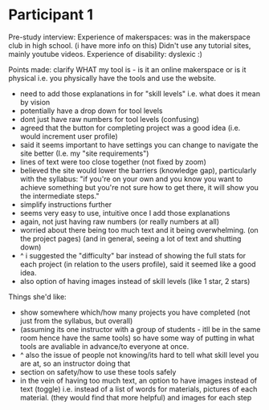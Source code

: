 # Participant 1 
Pre-study interview:
Experience of makerspaces: was in the makerspace club in high school. (i have more info on this) 
Didn't use any tutorial sites, mainly youtube videos. 
Experience of disability: dyslexic :) 

Points made: clarify WHAT my tool is - is it an online makerspace or is it physical i.e. you physically have the tools and use the website. 
- need to add those explanations in for "skill levels" i.e. what does it mean by vision 
- potentially have a drop down for tool levels
- dont just have raw numbers for tool levels (confusing)
- agreed that the button for completing project was a good idea (i.e. would increment user profile)
- said it seems important to have settings you can change to navigate the site better (I.e. my "site requirements")
- lines of text were too close together (not fixed by zoom)
- believed the site would lower the barriers (knowledge gap), particularly with the syllabus: "if you're on your own and you know you want to achieve something but you're not sure how to get there, it will show you the intermediate steps."
- simplify instructions further
- seems very easy to use, intuitive once I add those explanations 
- again, not just having raw numbers (or really numbers at all)
- worried about there being too much text and it being overwhelming. (on the project pages) (and in general, seeing a lot of text and shutting down)
- ^ i suggested the "difficulty" bar instead of showing the full stats for each project (in relation to the users profile), said it seemed like a good idea. 
- also option of having images instead of skill levels (like 1 star, 2 stars)


Things she'd like:
- show somewhere which/how many projects you have completed (not just from the syllabus, but overall)
- (assuming its one instructor with a group of students - itll be in the same room hence have the same tools) so have some way of putting in what tools are avaliable in advance/to everyone at once. 
- ^ also the issue of people not knowing/its hard to tell what skill level you are at, so an instructor doing that 
- section on safety/how to use these tools safely 
- in the vein of having too much text, an option to have images instead of text (toggle) i.e. instead of a list of words for materials, pictures of each material. (they would find that more helpful) and images for each step